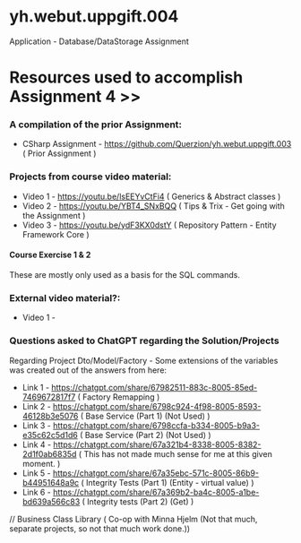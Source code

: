# yh.webut.uppgift.004
Application - Database/DataStorage Assignment

# Resources used to accomplish Assignment 4 >>

### A compilation of the prior Assignment:
* CSharp Assignment - https://github.com/Querzion/yh.webut.uppgift.003 ( Prior Assignment )

### Projects from course video material:
* Video 1 - https://youtu.be/lsEEYvCtFi4 ( Generics & Abstract classes )
* Video 2 - https://youtu.be/YBT4_SNxBQQ ( Tips & Trix - Get going with the Assignment )
* Video 3 - https://youtu.be/ydF3KX0dstY ( Repository Pattern - Entity Framework Core )

#### Course Exercise 1 & 2
These are mostly only used as a basis for the SQL commands.

### External video material?:
* Video 1 -

### Questions asked to ChatGPT regarding the Solution/Projects
Regarding Project Dto/Model/Factory - 
Some extensions of the variables was created out of the answers from here:
* Link 1 - https://chatgpt.com/share/67982511-883c-8005-85ed-7469672817f7 ( Factory Remapping )
* Link 2 - https://chatgpt.com/share/6798c924-4f98-8005-8593-46128b3e5076 ( Base Service (Part 1) (Not Used) )
* Link 3 - https://chatgpt.com/share/6798ccfa-b334-8005-b9a3-e35c62c5d1d6 ( Base Service (Part 2) (Not Used) )
* Link 4 - https://chatgpt.com/share/67a321b4-8338-8005-8382-2d1f0ab6835d ( This has not made much sense for me at this given moment. )
* Link 5 - https://chatgpt.com/share/67a35ebc-571c-8005-86b9-b44951648a9c ( Integrity Tests (Part 1) (Entity - virtual value) )
* Link 6 - https://chatgpt.com/share/67a369b2-ba4c-8005-a1be-bd639a566c83 ( Integrity tests (Part 2) (Get) )

// Business Class Library ( Co-op with Minna Hjelm (Not that much, separate projects, so not that much work done.))

